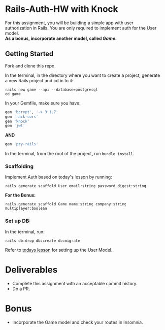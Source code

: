 # Rails-Auth-HW with Knock

For this assignment, you will be building a simple app with user authorization in Rails. You are only required to implement auth for the User model.   
**As a bonus, incorporate another model, called _Game_.**

## Getting Started

Fork and clone this repo.

In the terminal, in the directory where you want to create a project, generate a new Rails project and cd in to it:

```shell
rails new game --api --database=postgresql
cd game
```

In your Gemfile, make sure you have:

```ruby
gem 'bcrypt', '~> 3.1.7'
gem 'rack-cors'
gem 'knock'
gem 'jwt'
```

**AND**

```ruby
gem 'pry-rails'
```

In the terminal, from the root of the project, run `bundle install`.

### Scaffolding
Implement Auth based on today's lesson by running:

```
rails generate scaffold User email:string password_digest:string
```

**For the Bonus:**

```
rails generate scaffold Game name:string company:string multiplayer:boolean
```

### Set up DB:
In the terminal, run:

```
rails db:drop db:create db:migrate
```


Refer to [todays lesson](https://git.generalassemb.ly/wdi-nyc-octonion/rails-knock-auth/blob/master/README.md#configure-the-user-model) for setting up the User Model.

# Deliverables
- Complete this assignment with an acceptable commit history.
- Do a PR.

# Bonus
- Incorporate the Game model and check your routes in Insomnia.
